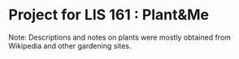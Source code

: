 # Project for LIS 161 : Plant&Me
Note: Descriptions and notes on plants were mostly obtained from Wikipedia and other gardening sites. 
